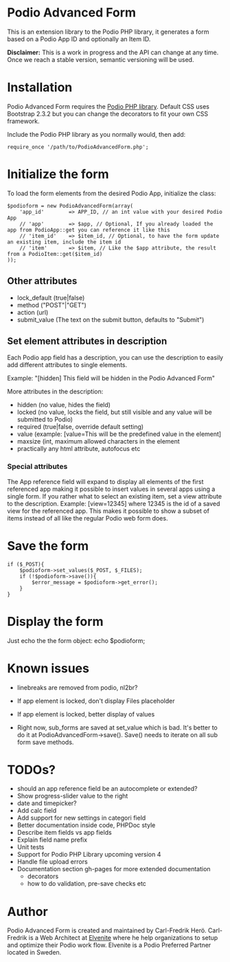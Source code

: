 # Podio Advanced Form
This is an extension library to the Podio PHP library, it generates a form based on a Podio App ID and optionally an Item ID.

**Disclaimer:** This is a work in progress and the API can change at any time.
Once we reach a stable version, semantic versioning will be used.

# Installation
Podio Advanced Form requires the [Podio PHP library](https://github.com/podio/podio-php). Default CSS uses Bootstrap 2.3.2 but you can change the decorators to fit your own CSS framework.

Include the Podio PHP library as you normally would, then add:

    require_once '/path/to/PodioAdvancedForm.php';

# Initialize the form
To load the form elements from the desired Podio App, initialize the class:

    $podioform = new PodioAdvancedForm(array(
        'app_id'		=> APP_ID, // an int value with your desired Podio App
		// 'app'		=> $app, // Optional, If you already loaded the app from PodioApp::get you can reference it like this
        // 'item_id'	=> $item_id, // Optional, to have the form update an existing item, include the item id
		// 'item'		=> $item, // Like the $app attribute, the result from a PodioItem::get($item_id) 
    ));

## Other attributes

* lock_default (true|false)
* method ("POST"|"GET")
* action (url)
* submit_value (The text on the submit button, defaults to "Submit")

## Set element attributes in description
Each Podio app field has a description, you can use the description to easily add different attributes to single elements.

Example: "[hidden] This field will be hidden in the Podio Advanced Form"

More attributes in the description:

* hidden (no value, hides the field)
* locked (no value, locks the field, but still visible and any value will be submitted to Podio)
* required (true|false, override default setting)
* value (example: [value=This will be the predefined value in the element]
* maxsize (int, maximum allowed characters in the element
* practically any html attribute, autofocus etc

### Special attributes
The App reference field will expand to display all elements of the first referenced app making it possible to insert values in several apps using a single form.
If you rather what to select an existing item, set a view attribute to the description. Example: [view=12345] where 12345 is the id of a saved view for the referenced app.
This makes it possible to show a subset of items instead of all like the regular Podio web form does.

# Save the form
	if ($_POST){
		$podioform->set_values($_POST, $_FILES);
		if (!$podioform->save()){
			$error_message = $podioform->get_error();
		}
	}

# Display the form
Just echo the the form object:
        echo $podioform;

# Known issues
* linebreaks are removed from podio, nl2br?

* If app element is locked, don't display Files placeholder

* If app element is locked, better display of values

* Right now, sub_forms are saved at set_value which is bad. It's better to do it
at PodioAdvancedForm->save(). Save() needs to iterate on all sub form save
methods.

# TODOs?
* should an app reference field be an autocomplete or extended?
* Show progress-slider value to the right
* date and timepicker?
* Add calc field
* Add support for new settings in categori field
* Better documentation inside code, PHPDoc style
* Describe item fields vs app fields
* Explain field name prefix
* Unit tests
* Support for Podio PHP Library upcoming version 4
* Handle file upload errors
* Documentation section gh-pages for more extended documentation
    * decorators
    * how to do validation, pre-save checks etc

# Author
Podio Advanced Form is created and maintained by Carl-Fredrik Herö. Carl-Fredrik
is a Web Architect at [Elvenite](http://elvenite.com/) where he help
organizations to setup and optimize their Podio work flow. Elvenite is a Podio
Preferred Partner located in Sweden.